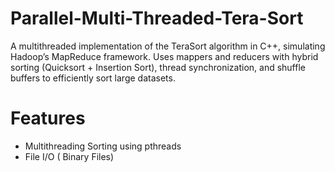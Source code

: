 # Parallel-Multi-Threaded-Tera-Sort
A multithreaded implementation of the TeraSort algorithm in C++, simulating Hadoop’s MapReduce framework. Uses mappers and reducers with hybrid sorting (Quicksort + Insertion Sort), thread synchronization, and shuffle buffers to efficiently sort large datasets.
# Features
- Multithreading Sorting using pthreads
- File I/O ( Binary Files)
  

